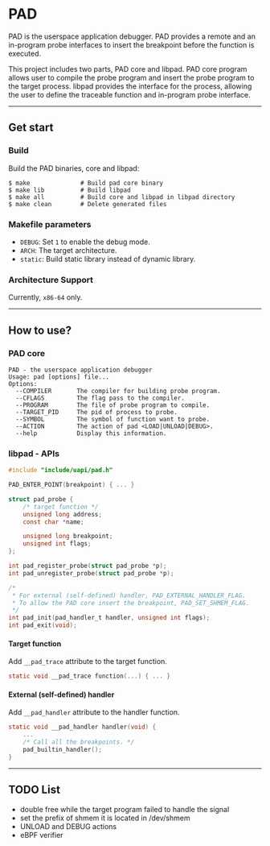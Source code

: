 # PAD

PAD is the userspace application debugger.
PAD provides a remote and an in-program probe interfaces to insert the breakpoint before the function is executed.

This project includes two parts, PAD core and libpad.
PAD core program allows user to compile the probe program and insert the probe program to the target process.
libpad provides the interface for the process, allowing the user to define the traceable function and in-program probe interface.

---

## Get start

### Build

Build the PAD binaries, core and libpad:

```
$ make              # Build pad core binary
$ make lib          # Build libpad
$ make all          # Build core and libpad in libpad directory
$ make clean        # Delete generated files
```

### Makefile parameters

- `DEBUG`: Set `1` to enable the debug mode.
- `ARCH`: The target architecture.
- `static`: Build static library instead of dynamic library.

### Architecture Support

Currently, `x86-64` only.

---

## How to use?

### PAD core

```
PAD - the userspace application debugger
Usage: pad [options] file...
Options:
  --COMPILER       The compiler for building probe program.
  --CFLAGS         The flag pass to the compiler.
  --PROGRAM        The file of probe program to compile.
  --TARGET_PID     The pid of process to probe.
  --SYMBOL         The symbol of function want to probe.
  --ACTION         The action of pad <LOAD|UNLOAD|DEBUG>.
  --help           Display this information.
```

### libpad - APIs

```c
#include "include/uapi/pad.h"

PAD_ENTER_POINT(breakpoint) { ... }

struct pad_probe {
    /* target function */
    unsigned long address;
    const char *name;

    unsigned long breakpoint;
    unsigned int flags;
};

int pad_register_probe(struct pad_probe *p);
int pad_unregister_probe(struct pad_probe *p);

/*
 * For external (self-defined) handler, PAD_EXTERNAL_HANDLER_FLAG.
 * To allow the PAD core insert the breakpoint, PAD_SET_SHMEM_FLAG.
 */
int pad_init(pad_handler_t handler, unsigned int flags);
int pad_exit(void);
```

#### Target function

Add `__pad_trace` attribute to the target function.

```c
static void __pad_trace function(...) { ... }
```

#### External (self-defined) handler

Add `__pad_handler` attribute to the handler function.

```c
static void __pad_handler handler(void) {
    ...
    /* Call all the breakpoints. */
    pad_builtin_handler();
}
```

---

## TODO List

- double free while the target program failed to handle the signal
- set the prefix of shmem it is located in /dev/shmem
- UNLOAD and DEBUG actions
- eBPF verifier
